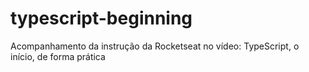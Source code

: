 # typescript-beginning
Acompanhamento da instrução da Rocketseat no vídeo: TypeScript, o início, de forma prática
